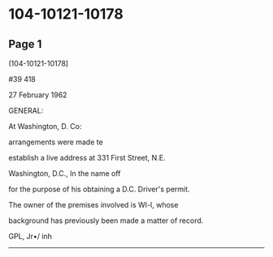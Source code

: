 # 104-10121-10178

## Page 1

(104-10121-10178]

#39 418

27 February 1962

GENERAL:

At Washington, D. Co:

arrangements were made te

establish a live address at 331 First Street, N.E.

Washington, D.C., In the name off

for the purpose of his obtaining a D.C. Driver's permit.

The owner of the premises involved is WI-l, whose

background has previously been made a matter of record.

GPL, Jr•/ inh

---

